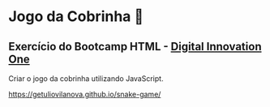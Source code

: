 # **Jogo da Cobrinha** :snake:

## Exercício do Bootcamp HTML - <a href="https://digitalinnovation.one/" target="_blank">Digital Innovation One</a>

Criar o jogo da cobrinha utilizando JavaScript.

https://getuliovilanova.github.io/snake-game/



